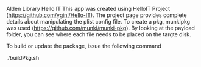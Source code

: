 Alden Library Hello IT
This app was created using HelloIT Project (https://github.com/ygini/Hello-IT). The project page provides complete details about manipulating the plist config file. To create a pkg, munkipkg was used (https://github.com/munki/munki-pkg). By looking at the payload folder, you can see where each file needs to be placed on the targte disk.

To build or update the package, issue the following command

./buildPkg.sh